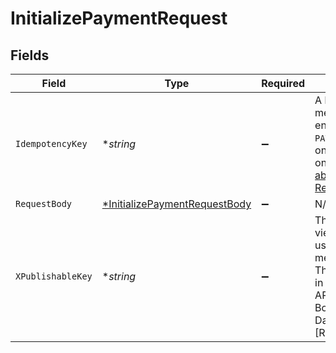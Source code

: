 # InitializePaymentRequest


## Fields

| Field                                                                                                                                                                         | Type                                                                                                                                                                          | Required                                                                                                                                                                      | Description                                                                                                                                                                   |
| ----------------------------------------------------------------------------------------------------------------------------------------------------------------------------- | ----------------------------------------------------------------------------------------------------------------------------------------------------------------------------- | ----------------------------------------------------------------------------------------------------------------------------------------------------------------------------- | ----------------------------------------------------------------------------------------------------------------------------------------------------------------------------- |
| `IdempotencyKey`                                                                                                                                                              | **string*                                                                                                                                                                     | :heavy_minus_sign:                                                                                                                                                            | A key created by merchants that ensures `POST` and `PATCH` requests are only performed once. [Read more about Idempotent Requests here](/developers/references/idempotency/). |
| `RequestBody`                                                                                                                                                                 | [*InitializePaymentRequestBody](../../models/operations/initializepaymentrequestbody.md)                                                                                      | :heavy_minus_sign:                                                                                                                                                            | N/A                                                                                                                                                                           |
| `XPublishableKey`                                                                                                                                                             | **string*                                                                                                                                                                     | :heavy_minus_sign:                                                                                                                                                            | The publicly viewable identifier used to identify a merchant division. This key is found in the Developer > API section of the Bolt Merchant Dashboard [RECOMMENDED].         |